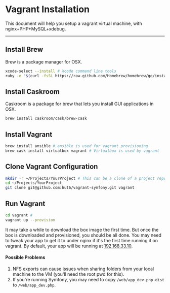 # Vagrant Installation

This document will help you setup a vagrant virtual machine, with nginx+PHP+MySQL+xdebug.

---

## Install Brew

Brew is a package manager for OSX.

```sh
xcode-select --install # Xcode command line tools
ruby -e "$(curl -fsSL https://raw.github.com/Homebrew/homebrew/go/install)"
```

## Install Caskroom

Caskroom is a package for brew that lets you install GUI applications in OSX.

```sh
brew install caskroom/cask/brew-cask
```

## Install Vagrant

```sh
brew install ansible # ansible is used for vagrant provisioning
brew cask install virtualbox vagrant # Virtualbox is used by vagrant
```
## Clone Vagrant Configuration

```sh
mkdir -r ~/Projects/YourProject # This can be a clone of a project repository
cd ~/Projects/YourProject
git clone git@github.com:hut6/vagrant-symfony.git vagrant
```

## Run Vagrant

```sh
cd vagrant #
vagrant up --provision
```

It may take a while to download the box image the first time. But once the box is downloaded and provisioned, you should
be all done. You may need to tweak your app to get it to under nginx if it's the first time running it on vagrant.
By default, your app will be running at [192.168.33.10](http://192.168.33.10/).

#### Possible Problems

1. NFS exports can cause issues when sharing folders from your local machine to the VM (you'll need the root pwd for this).
2. If you're running Symfony, you may need to copy `/web/app_dev.php.dist` to `/web/app_dev.php`.
